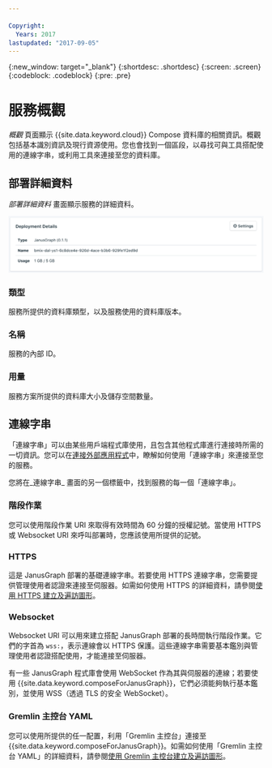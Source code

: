 ```yaml
---

Copyright:
  Years: 2017
lastupdated: "2017-09-05"
---
```


{:new_window: target="_blank"}
{:shortdesc: .shortdesc}
{:screen: .screen}
{:codeblock: .codeblock}
{:pre: .pre}

# 服務概觀

_概觀_ 頁面顯示 {{site.data.keyword.cloud}} Compose 資料庫的相關資訊。概觀包括基本識別資訊及現行資源使用。您也會找到一個區段，以尋找可與工具搭配使用的連線字串，或利用工具來連接至您的資料庫。

## 部署詳細資料

_部署詳細資料_ 畫面顯示服務的詳細資料。

![部署詳細資料](./images/janusgraph-deployment-details.png "「部署詳細資料」畫面的視圖")

### 類型

服務所提供的資料庫類型，以及服務使用的資料庫版本。

### 名稱

服務的內部 ID。

### 用量

服務方案所提供的資料庫大小及儲存空間數量。


## 連線字串

「連線字串」可以由某些用戶端程式庫使用，且包含其他程式庫進行連接時所需的一切資訊。您可以在[連接外部應用程式](./connecting-external.html)中，瞭解如何使用「連線字串」來連接至您的服務。

您將在_連線字串_ 畫面的另一個標籤中，找到服務的每一個「連線字串」。

### 階段作業

您可以使用階段作業 URI 來取得有效時間為 60 分鐘的授權記號。當使用 HTTPS 或 Websocket URI 來呼叫部署時，您應該使用所提供的記號。

### HTTPS

這是 JanusGraph 部署的基礎連線字串。若要使用 HTTPS 連線字串，您需要提供管理使用者認證來連接至伺服器。如需如何使用 HTTPS 的詳細資料，請參閱[使用 HTTPS 建立及遍訪圖形](./tutorial-https.html)。

### Websocket

Websocket URI 可以用來建立搭配 JanusGraph 部署的長時間執行階段作業。它們的字首為 `wss:`，表示連線會以 HTTPS 保護。這些連線字串需要基本鑑別與管理使用者認證搭配使用，才能連接至伺服器。

有一些 JanusGraph 程式庫會使用 WebSocket 作為其與伺服器的連線；若要使用 {{site.data.keyword.composeForJanusGraph}}，它們必須能夠執行基本鑑別，並使用 WSS（透過 TLS 的安全 WebSocket）。

### Gremlin 主控台 YAML

您可以使用所提供的任一配置，利用「Gremlin 主控台」連接至 {{site.data.keyword.composeForJanusGraph}}。如需如何使用「Gremlin 主控台 YAML」的詳細資料，請參閱[使用 Gremlin 主控台建立及遍訪圖形](./tutorial-gremlin-console.html)。
